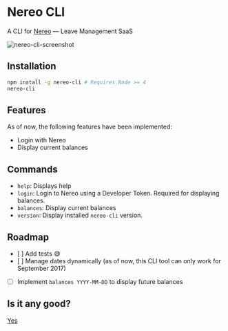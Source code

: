 # Nereo CLI

A CLI for [Nereo](https://nereo.com) — Leave Management SaaS

![nereo-cli-screenshot](https://i.imgur.com/QoVZsj7.png)

## Installation

```bash
npm install -g nereo-cli # Requires Node >= 4
nereo-cli
```

## Features

As of now, the following features have been implemented:

- Login with Nereo
- Display current balances

## Commands

- `help`: Displays help
- `login`: Login to Nereo using a Developer Token. Required for displaying balances.
- `balances`: Display current balances
- `version`: Display installed `nereo-cli` version.

## Roadmap

- [ ] Add tests 😅
- [ ] Manage dates dynamically (as of now, this CLI tool can only work for September 2017)
- [ ] Implement `balances YYYY-MM-DD` to display future balances

## Is it any good?

[Yes](https://news.ycombinator.com/item?id=3067434)
